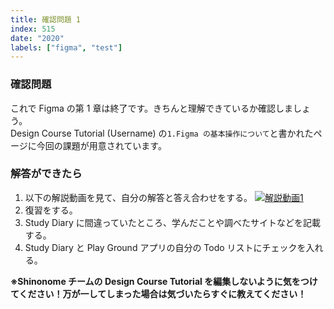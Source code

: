 ```yaml
---
title: 確認問題 1
index: 515
date: "2020"
labels: ["figma", "test"]
---
```


### 確認問題

これで Figma の第 1 章は終了です。きちんと理解できているか確認しましょう。  
Design Course Tutorial (Username) の`1.Figma の基本操作について`と書かれたページに今回の課題が用意されています。

### 解答ができたら

1. 以下の解説動画を見て、自分の解答と答え合わせをする。
   [![解説動画1](https://img.youtube.com/vi/qDfzgAzjXDk/0.jpg)](https://www.youtube.com/watch?v=qDfzgAzjXDk)
2. 復習をする。
3. Study Diary に間違っていたところ、学んだことや調べたサイトなどを記載する。
4. Study Diary と Play Ground アプリの自分の Todo リストにチェックを入れる。

**※Shinonome チームの Design Course Tutorial を編集しないように気をつけてください！万が一してしまった場合は気づいたらすぐに教えてください！**
